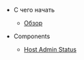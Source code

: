 - С чего начать

  - [Обзор](/)

- Components

  - [Host Admin Status](/components/host-admin-status)
  <!--plop:component-->
